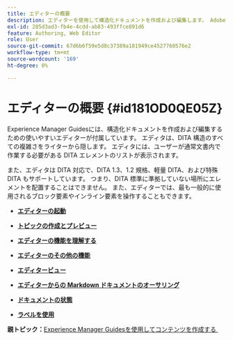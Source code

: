 ```yaml
---
title: エディターの概要
description: エディターを使用して構造化ドキュメントを作成および編集します。 Adobe Experience Manager Guidesで DITA 標準に従ってエディターを操作する方法を説明します。
exl-id: 285d3ad3-fb4e-4cdd-ab83-493ffce891d6
feature: Authoring, Web Editor
role: User
source-git-commit: 67d6b6f59e5d8c37389a181949ce4527760576e2
workflow-type: tm+mt
source-wordcount: '169'
ht-degree: 0%

---
```


# エディターの概要 {#id181OD0QE05Z}

Experience Manager Guidesには、構造化ドキュメントを作成および編集するための使いやすいエディターが付属しています。 エディタは、DITA 構造のすべての複雑さをライターから隠します。 エディタには、ユーザーが通常文書内で作業する必要がある DITA エレメントのリストが表示されます。

また、エディタは DITA 対応で、DITA 1.3、1.2 規格、軽量 DITA、および特殊 DITA もサポートしています。 つまり、DITA 標準に準拠していない場所にエレメントを配置することはできません。 また、エディターでは、最も一般的に使用されるブロック要素やインライン要素を操作することもできます。

- **[エディターの起動](web-editor-launch-editor.md)**

- **[トピックの作成とプレビュー](create-preview-topics.md)**

- **[エディターの機能を理解する](web-editor-features.md)**

- **[エディターのその他の機能](web-editor-other-features.md)**

- **[エディタービュー](web-editor-views.md)**

- **[エディターからの Markdown ドキュメントのオーサリング](web-editor-markdown-topic.md)**

- **[ドキュメントの状態](web-editor-document-states.md)**

- **[ラベルを使用](web-editor-use-label.md)**


**親トピック：**&#x200B;[&#x200B; Experience Manager Guidesを使用してコンテンツを作成する &#x200B;](authoring-content-xml-doc.md)
